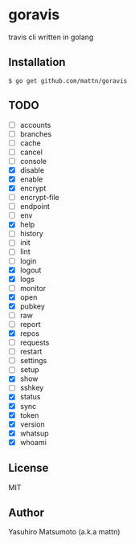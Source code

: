 # goravis

travis cli written in golang

## Installation

```
$ go get github.com/mattn/goravis
```

## TODO

- [ ] accounts
- [ ] branches
- [ ] cache
- [ ] cancel
- [ ] console
- [x] disable
- [x] enable
- [x] encrypt
- [ ] encrypt-file
- [ ] endpoint
- [ ] env
- [x] help
- [ ] history
- [ ] init
- [ ] lint
- [ ] login
- [x] logout
- [x] logs
- [ ] monitor
- [x] open
- [x] pubkey
- [ ] raw
- [ ] report
- [x] repos
- [ ] requests
- [ ] restart
- [ ] settings
- [ ] setup
- [x] show
- [ ] sshkey
- [x] status
- [x] sync
- [x] token
- [x] version
- [x] whatsup
- [x] whoami

## License

MIT

## Author

Yasuhiro Matsumoto (a.k.a mattn)
